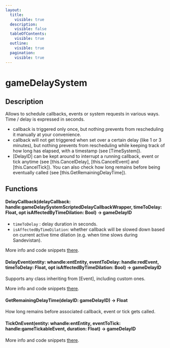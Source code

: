 ```yaml
---
layout:
  title:
    visible: true
  description:
    visible: false
  tableOfContents:
    visible: true
  outline:
    visible: true
  pagination:
    visible: true
---
```


# gameDelaySystem

## Description

Allows to schedule callbacks, events or system requests in various ways. Time / delay is expressed in seconds.

* callback is triggered only once, but nothing prevents from rescheduling it manually at your convenience.
* callback will not get triggered when set over a certain delay (like 1 or 3 minutes), but nothing prevents from rescheduling while keeping track of how long has elapsed, with a timestamp (see \[TimeSystem]).
* \[DelayID] can be kept around to interrupt a running callback, event or tick anytime (see \[this.CancelDelay], \[this.CancelEvent] and \[this.CancelTick]). You can also check how long remains before being eventually called (see \[this.GetRemainingDelayTime]).

## Functions

#### DelayCallback(delayCallback: handle:gameDelaySystemScriptedDelayCallbackWrapper, timeToDelay: Float, opt isAffectedByTimeDilation: Bool) -> gameDelayID

* `timeToDelay` : delay duration in seconds.
* `isAffectedByTimeDilation`: whether callback will be slowed down based on current active time dilation (e.g. when time slows during Sandevistan).

More info and code snippets [there](https://cyb3rpsych0s1s.github.io/4ddicted/patterns/callbacks.html).

#### DelayEvent(entity: whandle:entEntity, eventToDelay: handle:redEvent, timeToDelay: Float, opt isAffectedByTimeDilation: Bool) -> gameDelayID

Supports any class inheriting from \[Event], including custom ones.

More info and code snippets [there](https://cyb3rpsych0s1s.github.io/4ddicted/patterns/events.html#delayed-events).

#### GetRemainingDelayTime(delayID: gameDelayID) -> Float

How long remains before associated callback, event or tick gets called.

#### TickOnEvent(entity: whandle:entEntity, eventToTick: handle:gameTickableEvent, duration: Float) -> gameDelayID

More info and code snippets [there](https://cyb3rpsych0s1s.github.io/4ddicted/patterns/events.html#tickable-events).

